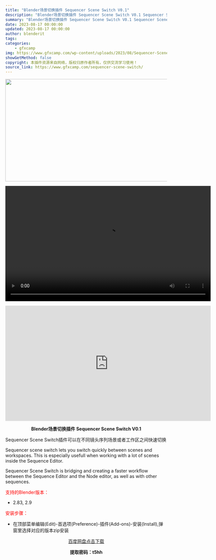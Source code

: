 ```yaml
---
title: "Blender场景切换插件 Sequencer Scene Switch V0.1"
description: "Blender场景切换插件 Sequencer Scene Switch V0.1 Sequencer Scene Switch插件可以在不同镜头序列场景或者工作区之间快速切换 Sequencer s..."
summary: "Blender场景切换插件 Sequencer Scene Switch V0.1 Sequencer Scene Switch插件可以在不同镜头序列场景或者工作区之间快速切换 Sequencer s..."
date: 2023-08-17 00:00:00
updated: 2023-08-17 00:00:00
author: blenderit
tags: 
categories:
    - gfxcamp
img: https://www.gfxcamp.com/wp-content/uploads/2023/08/Sequencer-Scene-Switch.jpg
showGetMethod: false
copyright: 本插件资源来自网络，版权归原作者所有，仅供交流学习使用！
source_link: https://www.gfxcamp.com/sequencer-scene-switch/
---
```

<div><p><img decoding="async" class="aligncenter size-full wp-image-114379" src="https://www.gfxcamp.com/wp-content/uploads/2023/08/Sequencer-Scene-Switch.jpg" data-src="https://www.gfxcamp.com/wp-content/uploads/2023/08/Sequencer-Scene-Switch.jpg" alt="" width="640" height="320" data-srcset="https://www.gfxcamp.com/wp-content/uploads/2023/08/Sequencer-Scene-Switch.jpg 640w, https://www.gfxcamp.com/wp-content/uploads/2023/08/Sequencer-Scene-Switch-150x75.jpg 150w" data-sizes="(max-width: 640px) 100vw, 640px"><br>
</p><center><div style="width: 640px;" class="wp-video"><!--[if lt IE 9]><script>document.createElement('video');</script><![endif]-->
<video class="wp-video-shortcode" id="video-114382-1" width="640" height="360" preload="true" controls="controls"><source type="video/mp4" src="http://cloud.video.taobao.com/play/u/null/p/1/e/6/t/1/423394877418.mp4?_=1"></source><a href="http://cloud.video.taobao.com/play/u/null/p/1/e/6/t/1/423394877418.mp4">http://cloud.video.taobao.com/play/u/null/p/1/e/6/t/1/423394877418.mp4</a></video></div></center><p style="text-align: center;"><iframe loading="lazy" src="https://player.youku.com/embed/XNjAwMTU0OTA0MA==" width="640" height="360" frameborder="0" allowfullscreen="allowfullscreen" data-mce-fragment="1"></iframe></p><p style="text-align: center;"><strong>Blender场景切换插件 Sequencer Scene Switch V0.1</strong></p><p>Sequencer Scene Switch插件可以在不同镜头序列场景或者工作区之间快速切换</p><p>Sequencer scene switch lets you switch quickly between scenes and workspaces. This is especially usefull when working with a lot of scenes inside the Sequence Editor.</p><p>Sequencer Scene Switch is bridging and creating a faster workflow between the Sequence Editor and the Node editor, as well as with other sequences.</p><p style="text-align: left;"><span style="color: #ff0000;">支持的Blender版本：</span></p><ul>
<li style="text-align: left;">2.83, 2.9</li>
</ul><p style="text-align: left;"><span style="color: #ff0000;">安装步骤：</span></p><ul>
<li>在顶部菜单编辑(Edit)-首选项(Preference)-插件(Add-ons)-安装(Install),弹窗里选择对应的版本zip安装</li>
</ul><p style="text-align: center;"><a class="maxbutton-3 maxbutton maxbutton-baidu" target="_blank" rel="noopener" href="https://pan.baidu.com/s/1uZV5wKnq-qID4jhtSzwB8Q?pwd=t5hh"><span class="mb-text">百度网盘点击下载</span></a></p><p style="text-align: center;"><strong>提取密码：t5hh</strong></p></div>